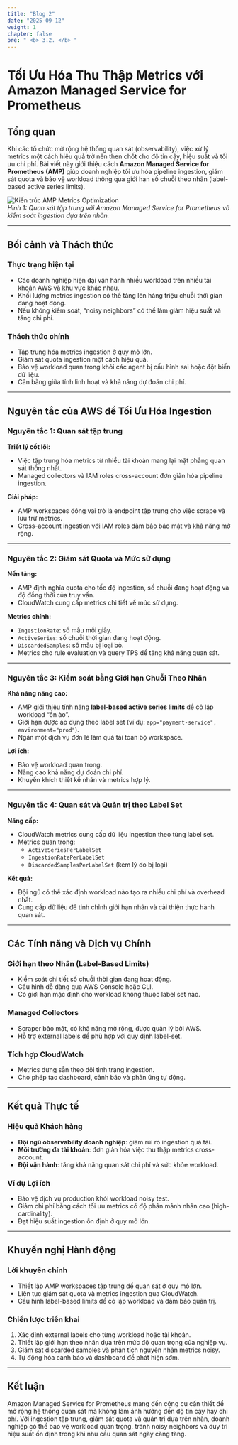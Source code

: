 ```yaml
---
title: "Blog 2"
date: "2025-09-12"
weight: 1
chapter: false
pre: " <b> 3.2. </b> "
---
```


# Tối Ưu Hóa Thu Thập Metrics với Amazon Managed Service for Prometheus

## Tổng quan

Khi các tổ chức mở rộng hệ thống quan sát (observability), việc xử lý metrics một cách hiệu quả trở nên then chốt cho độ tin cậy, hiệu suất và tối ưu chi phí. Bài viết này giới thiệu cách **Amazon Managed Service for Prometheus (AMP)** giúp doanh nghiệp tối ưu hóa pipeline ingestion, giám sát quota và bảo vệ workload thông qua giới hạn số chuỗi theo nhãn (label-based active series limits).

![Kiến trúc AMP Metrics Optimization](/images/AMP.png)  
_Hình 1: Quan sát tập trung với Amazon Managed Service for Prometheus và kiểm soát ingestion dựa trên nhãn._

---

## Bối cảnh và Thách thức

### Thực trạng hiện tại

- Các doanh nghiệp hiện đại vận hành nhiều workload trên nhiều tài khoản AWS và khu vực khác nhau.
- Khối lượng metrics ingestion có thể tăng lên hàng triệu chuỗi thời gian đang hoạt động.
- Nếu không kiểm soát, “noisy neighbors” có thể làm giảm hiệu suất và tăng chi phí.

### Thách thức chính

- Tập trung hóa metrics ingestion ở quy mô lớn.
- Giám sát quota ingestion một cách hiệu quả.
- Bảo vệ workload quan trọng khỏi các agent bị cấu hình sai hoặc đột biến dữ liệu.
- Cân bằng giữa tính linh hoạt và khả năng dự đoán chi phí.

---

## Nguyên tắc của AWS để Tối Ưu Hóa Ingestion

### Nguyên tắc 1: Quan sát tập trung

**Triết lý cốt lõi:**

- Việc tập trung hóa metrics từ nhiều tài khoản mang lại mặt phẳng quan sát thống nhất.
- Managed collectors và IAM roles cross-account đơn giản hóa pipeline ingestion.

**Giải pháp:**

- AMP workspaces đóng vai trò là endpoint tập trung cho việc scrape và lưu trữ metrics.
- Cross-account ingestion với IAM roles đảm bảo bảo mật và khả năng mở rộng.

---

### Nguyên tắc 2: Giám sát Quota và Mức sử dụng

**Nền tảng:**

- AMP định nghĩa quota cho tốc độ ingestion, số chuỗi đang hoạt động và độ đồng thời của truy vấn.
- CloudWatch cung cấp metrics chi tiết về mức sử dụng.

**Metrics chính:**

- `IngestionRate`: số mẫu mỗi giây.
- `ActiveSeries`: số chuỗi thời gian đang hoạt động.
- `DiscardedSamples`: số mẫu bị loại bỏ.
- Metrics cho rule evaluation và query TPS để tăng khả năng quan sát.

---

### Nguyên tắc 3: Kiểm soát bằng Giới hạn Chuỗi Theo Nhãn

**Khả năng nâng cao:**

- AMP giới thiệu tính năng **label-based active series limits** để cô lập workload “ồn ào”.
- Giới hạn được áp dụng theo label set (ví dụ: `app="payment-service", environment="prod"`).
- Ngăn một dịch vụ đơn lẻ làm quá tải toàn bộ workspace.

**Lợi ích:**

- Bảo vệ workload quan trọng.
- Nâng cao khả năng dự đoán chi phí.
- Khuyến khích thiết kế nhãn và metrics hợp lý.

---

### Nguyên tắc 4: Quan sát và Quản trị theo Label Set

**Nâng cấp:**

- CloudWatch metrics cung cấp dữ liệu ingestion theo từng label set.
- Metrics quan trọng:
  - `ActiveSeriesPerLabelSet`
  - `IngestionRatePerLabelSet`
  - `DiscardedSamplesPerLabelSet` (kèm lý do bị loại)

**Kết quả:**

- Đội ngũ có thể xác định workload nào tạo ra nhiều chi phí và overhead nhất.
- Cung cấp dữ liệu để tinh chỉnh giới hạn nhãn và cải thiện thực hành quan sát.

---

## Các Tính năng và Dịch vụ Chính

### Giới hạn theo Nhãn (Label-Based Limits)

- Kiểm soát chi tiết số chuỗi thời gian đang hoạt động.
- Cấu hình dễ dàng qua AWS Console hoặc CLI.
- Có giới hạn mặc định cho workload không thuộc label set nào.

### Managed Collectors

- Scraper bảo mật, có khả năng mở rộng, được quản lý bởi AWS.
- Hỗ trợ external labels để phù hợp với quy định label-set.

### Tích hợp CloudWatch

- Metrics dựng sẵn theo dõi tình trạng ingestion.
- Cho phép tạo dashboard, cảnh báo và phản ứng tự động.

---

## Kết quả Thực tế

### Hiệu quả Khách hàng

- **Đội ngũ observability doanh nghiệp**: giảm rủi ro ingestion quá tải.
- **Môi trường đa tài khoản**: đơn giản hóa việc thu thập metrics cross-account.
- **Đội vận hành**: tăng khả năng quan sát chi phí và sức khỏe workload.

### Ví dụ Lợi ích

- Bảo vệ dịch vụ production khỏi workload noisy test.
- Giảm chi phí bằng cách tối ưu metrics có độ phân mảnh nhãn cao (high-cardinality).
- Đạt hiệu suất ingestion ổn định ở quy mô lớn.

---

## Khuyến nghị Hành động

### Lời khuyên chính

- Thiết lập AMP workspaces tập trung để quan sát ở quy mô lớn.
- Liên tục giám sát quota và metrics ingestion qua CloudWatch.
- Cấu hình label-based limits để cô lập workload và đảm bảo quản trị.

### Chiến lược triển khai

1. Xác định external labels cho từng workload hoặc tài khoản.
2. Thiết lập giới hạn theo nhãn dựa trên mức độ quan trọng của nghiệp vụ.
3. Giám sát discarded samples và phân tích nguyên nhân metrics noisy.
4. Tự động hóa cảnh báo và dashboard để phát hiện sớm.

---

## Kết luận

Amazon Managed Service for Prometheus mang đến công cụ cần thiết để mở rộng hệ thống quan sát mà không làm ảnh hưởng đến độ tin cậy hay chi phí. Với ingestion tập trung, giám sát quota và quản trị dựa trên nhãn, doanh nghiệp có thể bảo vệ workload quan trọng, tránh noisy neighbors và duy trì hiệu suất ổn định trong khi nhu cầu quan sát ngày càng tăng.
